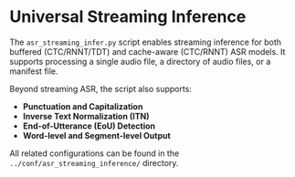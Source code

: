 # Universal Streaming Inference

The `asr_streaming_infer.py` script enables streaming inference for both buffered (CTC/RNNT/TDT) and cache-aware (CTC/RNNT) ASR models. It supports processing a single audio file, a directory of audio files, or a manifest file.

Beyond streaming ASR, the script also supports:

* **Punctuation and Capitalization**
* **Inverse Text Normalization (ITN)**
* **End-of-Utterance (EoU) Detection**
* **Word-level and Segment-level Output**

All related configurations can be found in the `../conf/asr_streaming_inference/` directory.